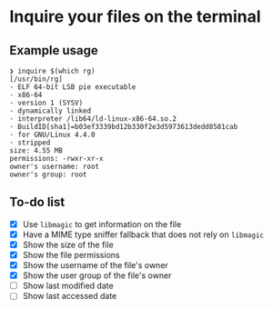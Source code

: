 # Inquire your files on the terminal

## Example usage

```
❯ inquire $(which rg)
[/usr/bin/rg]
· ELF 64-bit LSB pie executable
· x86-64
· version 1 (SYSV)
· dynamically linked
· interpreter /lib64/ld-linux-x86-64.so.2
· BuildID[sha1]=b03ef3339bd12b330f2e3d5973613dedd8581cab
· for GNU/Linux 4.4.0
· stripped
size: 4.55 MB
permissions: -rwxr-xr-x
owner's username: root
owner's group: root
```

## To-do list

- [x] Use `libmagic` to get information on the file 
- [x] Have a MIME type sniffer fallback that does not rely on `libmagic`
- [x] Show the size of the file
- [x] Show the file permissions
- [x] Show the username of the file's owner
- [x] Show the user group of the file's owner
- [ ] Show last modified date
- [ ] Show last accessed date